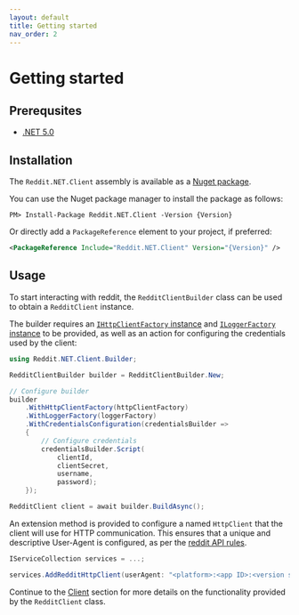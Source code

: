 ```yaml
---
layout: default
title: Getting started
nav_order: 2
---
```


# Getting started

## Prerequsites

- [.NET 5.0](https://dotnet.microsoft.com/download/dotnet/5.0)

## Installation

The `Reddit.NET.Client` assembly is available as a [Nuget package](https://www.nuget.org/packages/Reddit.NET.Client).

You can use the Nuget package manager to install the package as follows:

```
PM> Install-Package Reddit.NET.Client -Version {Version}
```

Or directly add a `PackageReference` element to your project, if preferred:

```xml
<PackageReference Include="Reddit.NET.Client" Version="{Version}" />
```

## Usage

To start interacting with reddit, the `RedditClientBuilder` class can be used to obtain a `RedditClient` instance.

The builder requires an [`IHttpClientFactory` instance](https://docs.microsoft.com/en-us/dotnet/api/system.net.http.ihttpclientfactory?view=dotnet-plat-ext-5.0) and [`ILoggerFactory` instance](https://docs.microsoft.com/en-us/dotnet/api/microsoft.extensions.logging.iloggerfactory?view=dotnet-plat-ext-5.0) to be provided, as well as an action for configuring the credentials used by the client:

```cs
using Reddit.NET.Client.Builder;

RedditClientBuilder builder = RedditClientBuilder.New;

// Configure builder
builder
    .WithHttpClientFactory(httpClientFactory)
    .WithLoggerFactory(loggerFactory)                
    .WithCredentialsConfiguration(credentialsBuilder => 
    {                    
        // Configure credentials
        credentialsBuilder.Script(
            clientId,
            clientSecret,
            username,
            password);        
    });

RedditClient client = await builder.BuildAsync();
```

An extension method is provided to configure a named `HttpClient` that the client will use for HTTP communication. This ensures that a unique and descriptive User-Agent is configured, as per the [reddit API rules](https://github.com/reddit-archive/reddit/wiki/API#rules).

```cs 
IServiceCollection services = ...;

services.AddRedditHttpClient(userAgent: "<platform>:<app ID>:<version string> (by /u/<reddit username>)");
```

Continue to the [Client](./client.md) section for more details on the functionality provided by the `RedditClient` class.